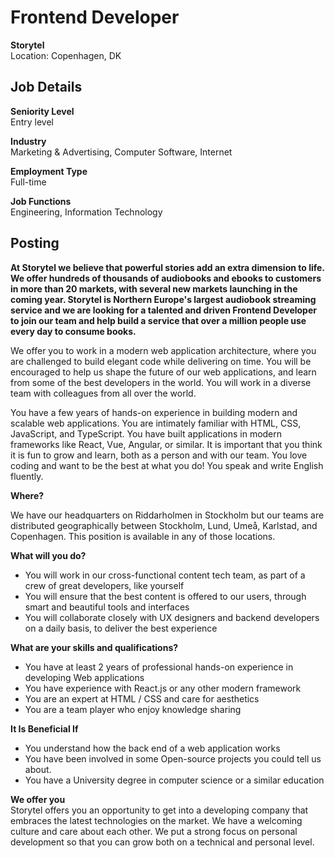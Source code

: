 # Frontend Developer
**Storytel**\
Location: Copenhagen, DK


## Job Details
**Seniority Level**\
Entry level

**Industry**\
Marketing & Advertising,
Computer Software,
Internet

**Employment Type**\
Full-time

**Job Functions**\
Engineering,
Information Technology


## Posting
**At Storytel we believe that powerful stories add an extra dimension to life. We offer hundreds of thousands of audiobooks and ebooks to customers in more than 20 markets, with several new markets launching in the coming year. Storytel is Northern Europe's largest audiobook streaming service and we are looking for a talented and driven Frontend Developer to join our team and help build a service that over a million people use every day to consume books.**

We offer you to work in a modern web application architecture, where you are challenged to build elegant code while delivering on time. You will be encouraged to help us shape the future of our web applications, and learn from some of the best developers in the world. You will work in a diverse team with colleagues from all over the world.

You have a few years of hands-on experience in building modern and scalable web applications. You are intimately familiar with HTML, CSS, JavaScript, and TypeScript. You have built applications in modern frameworks like React, Vue, Angular, or similar. It is important that you think it is fun to grow and learn, both as a person and with our team. You love coding and want to be the best at what you do! You speak and write English fluently.

**Where?**

We have our headquarters on Riddarholmen in Stockholm but our teams are distributed geographically between Stockholm, Lund, Umeå, Karlstad, and Copenhagen. This position is available in any of those locations.

**What will you do?**
-   You will work in our cross-functional content tech team, as part of a crew of great developers, like yourself
-   You will ensure that the best content is offered to our users, through smart and beautiful tools and interfaces
-   You will collaborate closely with UX designers and backend developers on a daily basis, to deliver the best experience

**What are your skills and qualifications?**
-   You have at least 2 years of professional hands-on experience in developing Web applications
-   You have experience with React.js or any other modern framework
-   You are an expert at HTML / CSS and care for aesthetics
-   You are a team player who enjoy knowledge sharing

**It Is Beneficial If**
-   You understand how the back end of a web application works
-   You have been involved in some Open-source projects you could tell us about.
-   You have a University degree in computer science or a similar education

**We offer you**\
Storytel offers you an opportunity to get into a developing company that embraces the latest technologies on the market. We have a welcoming culture and care about each other. We put a strong focus on personal development so that you can grow both on a technical and personal level.